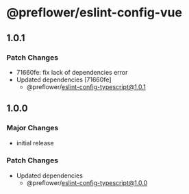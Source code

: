 # @preflower/eslint-config-vue

## 1.0.1

### Patch Changes

- 71660fe: fix lack of dependencies error
- Updated dependencies [71660fe]
  - @preflower/eslint-config-typescript@1.0.1

## 1.0.0

### Major Changes

- initial release

### Patch Changes

- Updated dependencies
  - @preflower/eslint-config-typescript@1.0.0
